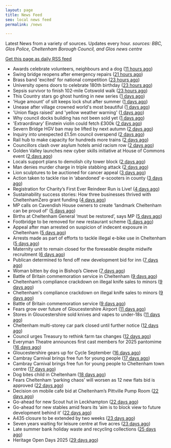 ```yaml
---
layout: page
title: News Feed
seo: local news feed
permalink: /news

---
```


Latest News from a variety of sources. Updates every hour.
_sources: BBC, Glos Police, Cheltenham Borough Council, and Glos news centre_

[Get this page as daily RSS feed](/daily.rss)

<!-- news_marker starts -->
- Awards celebrate volunteers, neighbours and a dog ([11 hours ago](https://www.bbc.com/news/articles/c80gev9z249o?at_medium=RSS&at_campaign=rss))
- Swing bridge reopens after emergency repairs ([21 hours ago](https://www.bbc.com/news/articles/cly63xp2rj3o?at_medium=RSS&at_campaign=rss))
- Brass band 'excited' for national competition ([23 hours ago](https://www.bbc.com/news/articles/ced5nevz032o?at_medium=RSS&at_campaign=rss))
- University opens doors to celebrate 180th birthday ([23 hours ago](https://www.bbc.com/news/articles/cq8eky13dk3o?at_medium=RSS&at_campaign=rss))
- Sepsis survivor to finish 102-mile Cotswold walk ([23 hours ago](https://www.bbc.com/news/articles/crkje15x81eo?at_medium=RSS&at_campaign=rss))
- This Country stars go ghost hunting in new series ([1 days ago](https://www.bbc.com/news/articles/crrjdjerkp2o?at_medium=RSS&at_campaign=rss))
- 'Huge amount' of silt keeps lock shut after summer ([1 days ago](https://www.bbc.com/news/articles/cn0xjqjlpyeo?at_medium=RSS&at_campaign=rss))
- Unease after village crowned world's most beautiful ([1 days ago](https://www.bbc.com/news/articles/c9qn445j8qgo?at_medium=RSS&at_campaign=rss))
- 'Union flags raised' and 'yellow weather warning' ([1 days ago](https://www.bbc.com/news/articles/cp8jyypg37jo?at_medium=RSS&at_campaign=rss))
- Why council docks building has not been sold yet ([1 days ago](https://www.bbc.com/news/articles/cqlzyd675ypo?at_medium=RSS&at_campaign=rss))
- 'Extraordinary' Einstein violin could fetch £300k ([2 days ago](https://www.bbc.com/news/articles/cg42ze6nq6vo?at_medium=RSS&at_campaign=rss))
- Severn Bridge HGV ban may be lifted by next autumn ([2 days ago](https://www.bbc.com/news/articles/cx2rp35ypjno?at_medium=RSS&at_campaign=rss))
- Inquiry into unexpected £1.5m council overspend ([2 days ago](https://www.bbc.com/news/articles/czdjl2gq34zo?at_medium=RSS&at_campaign=rss))
- Rail hub to make capacity for hundreds more trains ([2 days ago](https://www.bbc.com/news/articles/cd72xg7500go?at_medium=RSS&at_campaign=rss))
- Councillors clash over asylum hotels amid racism row ([2 days ago](https://gloucesternewscentre.co.uk/councillors-clash-over-asylum-hotels-amid-racism-row/))
- Golden Valley launches new cyber skills initiative at  House of Commons event ([2 days ago](https://www.cheltenham.gov.uk/news/article/3047/golden_valley_launches_new_cyber_skills_initiative_at_house_of_commons_event))
- Locals support plans to demolish city tower block ([2 days ago](https://www.bbc.com/news/articles/c931l7qxdx5o?at_medium=RSS&at_campaign=rss))
- Man denies murder charge in triple stabbing attack ([2 days ago](https://www.bbc.com/news/articles/cly14xnndvpo?at_medium=RSS&at_campaign=rss))
- Lion sculptures to be auctioned for cancer appeal ([3 days ago](https://www.bbc.com/news/articles/ce32lk7vk10o?at_medium=RSS&at_campaign=rss))
- Action taken to tackle rise in ‘abandoned’ e-scooters in county ([3 days ago](https://gloucesternewscentre.co.uk/action-taken-to-tackle-rise-in-abandoned-e-scooters-in-county/))
- Registration for Charity’s First Ever Reindeer Run is Live! ([4 days ago](https://gloucesternewscentre.co.uk/registration-for-charitys-first-ever-reindeer-run-is-live/))
- Sustainability success stories: How three businesses thrived with CheltenhamZero grant funding ([4 days ago](https://www.cheltenham.gov.uk/news/article/3046/sustainability_success_stories_how_three_businesses_thrived_with_cheltenhamzero_grant_funding))
- MP calls on Cavendish House owners to create ‘landmark Cheltenham can be proud of’ ([5 days ago](https://gloucesternewscentre.co.uk/mp-calls-on-cavendish-house-owners-to-create-landmark-cheltenham-can-be-proud-of/))
- Births at Cheltenham General ‘must be restored’, says MP ([5 days ago](https://gloucesternewscentre.co.uk/births-at-cheltenham-general-must-be-restored-says-mp/))
- Footbridge to be removed for new restaurant scheme ([5 days ago](https://gloucesternewscentre.co.uk/footbridge-to-be-removed-for-new-restaurant-scheme/))
- Appeal after man arrested on suspicion of indecent exposure in Cheltenham ([5 days ago](https://gloucesternewscentre.co.uk/appeal-after-man-arrested-on-suspicion-of-indecent-exposure-in-cheltenham/))
- Arrests made as part of efforts to tackle illegal e-bike use in Cheltenham ([5 days ago](https://gloucesternewscentre.co.uk/arrests-made-as-part-of-efforts-to-tackle-illegal-e-bike-use-in-cheltenham/))
- Maternity unit to remain closed for the foreseable despite midwife recruitment ([6 days ago](https://gloucesternewscentre.co.uk/maternity-unit-to-remain-closed-for-the-foreseable-despite-midwife-recruitment/))
- Publican determined to fend off new development bid for inn ([7 days ago](https://gloucesternewscentre.co.uk/publican-determined-to-fend-off-new-development-bid-for-inn/))
- Woman bitten by dog in Bishop’s Cleeve ([7 days ago](https://gloucesternewscentre.co.uk/woman-bitten-by-dog-in-bishops-cleeve/))
- Battle of Britain commemoration service in Cheltenham ([9 days ago](https://gloucesternewscentre.co.uk/battle-of-britain-commemoration-service-in-cheltenham/))
- Cheltenham’s compliance crackdown on illegal knife sales to minors ([9 days ago](https://gloucesternewscentre.co.uk/cheltenhams-compliance-crackdown-on-illegal-knife-sales-to-minors/))
- Cheltenham's compliance crackdown on illegal knife sales to minors ([9 days ago](https://www.cheltenham.gov.uk/news/article/3045/cheltenhams_compliance_crackdown_on_illegal_knife_sales_to_minors))
- Battle of Britain commemoration service ([9 days ago](https://www.cheltenham.gov.uk/news/article/3044/battle_of_britain_commemoration_service))
- Fears grow over future of Gloucestershire Airport ([11 days ago](https://gloucesternewscentre.co.uk/fears-grow-over-future-of-gloucestershire-airport/))
- Stores in Gloucestershire sold knives and vapes to under-18s ([11 days ago](https://gloucesternewscentre.co.uk/stores-in-gloucestershire-sold-knives-and-vapes-to-under-18s/))
- Cheltenham multi-storey car park closed until further notice ([12 days ago](https://gloucesternewscentre.co.uk/cheltenham-multi-storey-car-park-closed-until-further-notice/))
- Council urges Treasury to rethink farm tax changes ([12 days ago](https://www.bbc.co.uk/sounds/play/p0m063k7?at_medium=RSS&at_campaign=rss))
- Everyman Theatre announces first cast members for 2025 pantomime ([16 days ago](https://gloucesternewscentre.co.uk/everyman-theatre-announces-first-cast-members-for-2025-pantomime/))
- Gloucestershire gears up for Cycle September ([16 days ago](https://gloucesternewscentre.co.uk/gloucestershire-gears-up-for-cycle-september/))
- Cambray Carnival brings free fun for young people ([17 days ago](https://gloucesternewscentre.co.uk/cambray-carnival-brings-free-fun-for-young-people/))
- Cambray Carnival brings free fun for young people to Cheltenham town centre ([17 days ago](https://www.cheltenham.gov.uk/news/article/3043/cambray_carnival_brings_free_fun_for_young_people_to_cheltenham_town_centre))
- Dog bites child in Cheltenham ([18 days ago](https://gloucesternewscentre.co.uk/dog-bites-child-in-cheltenham/))
- Fears Cheltenham ‘parking chaos’ will worsen as 12 new flats bid is approved ([22 days ago](https://gloucesternewscentre.co.uk/fears-cheltenham-parking-chaos-will-worsen-as-12-new-flats-bid-is-approved/))
- Decision on mobile cafe bid at Cheltenham’s Pittville Pump Room ([22 days ago](https://gloucesternewscentre.co.uk/decision-on-mobile-cafe-bid-at-cheltenhams-pittville-pump-room/))
- Go-ahead for new Scout hut in Leckhampton ([22 days ago](https://gloucesternewscentre.co.uk/go-ahead-for-new-scout-hut-in-leckhampton/))
- Go-ahead for new stables amid fears its ‘aim is to block view to future development behind it’ ([22 days ago](https://gloucesternewscentre.co.uk/go-ahead-for-new-stables-amid-fears-its-aim-is-to-block-view-to-future-development-behind-it/))
- A435 closure to be extended by two weeks ([23 days ago](https://gloucesternewscentre.co.uk/a435-closure-to-be-extended-by-two-weeks/))
- Seven years waiting for leisure centre at five acres ([23 days ago](https://www.bbc.co.uk/sounds/play/p0ly5g42?at_medium=RSS&at_campaign=rss))
- Late summer bank holiday waste and recycling collections ([25 days ago](https://www.cheltenham.gov.uk/news/article/3042/late_summer_bank_holiday_waste_and_recycling_collections))
- Heritage Open Days 2025 ([29 days ago](https://www.cheltenham.gov.uk/news/article/3041/heritage_open_days_2025))

<!-- news_marker ends -->
